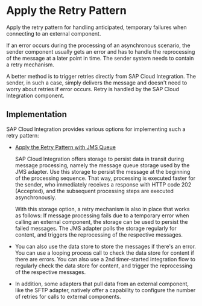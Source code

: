 <!-- loio97789c9d635e4a17b2ab4f369d48007f -->

# Apply the Retry Pattern

Apply the retry pattern for handling anticipated, temporary failures when connecting to an external component.

If an error occurs during the processing of an asynchronous scenario, the sender component usually gets an error and has to handle the reprocessing of the message at a later point in time. The sender system needs to contain a retry mechanism.

A better method is to trigger retries directly from SAP Cloud Integration. The sender, in such a case, simply delivers the message and doesn't need to worry about retries if error occurs. Retry is handled by the SAP Cloud Integration component.



<a name="loio97789c9d635e4a17b2ab4f369d48007f__section_btr_pqx_sjb"/>

## Implementation

SAP Cloud Integration provides various options for implementing such a retry pattern:

-   [Apply the Retry Pattern with JMS Queue](apply-the-retry-pattern-with-jms-queue-da17d2d.md)

    SAP Cloud Integration offers storage to persist data in transit during message processing, namely the message queue storage used by the JMS adapter. Use this storage to persist the message at the beginning of the processing sequence. That way, processing is executed faster for the sender, who immediately receives a response with HTTP code 202 \(Accepted\), and the subsequent processing steps are executed asynchronously.

    With this storage option, a retry mechanism is also in place that works as follows: If message processing fails due to a temporary error when calling an external component, the storage can be used to persist the failed messages. The JMS adapter polls the storage regularly for content, and triggers the reprocessing of the respective messages.

-   You can also use the data store to store the messages if there's an error. You can use a looping process call to check the data store for content if there are errors. You can also use a 2nd timer-started integration flow to regularly check the data store for content, and trigger the reprocessing of the respective messages.

-   In addition, some adapters that pull data from an external component, like the SFTP adapter, natively offer a capability to configure the number of retries for calls to external components.


